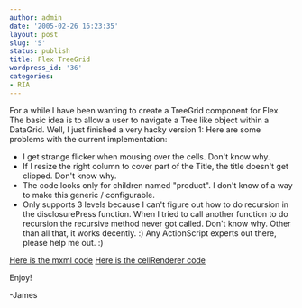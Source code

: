 ```yaml
---
author: admin
date: '2005-02-26 16:23:35'
layout: post
slug: '5'
status: publish
title: Flex TreeGrid
wordpress_id: '36'
categories:
- RIA
---
```


For a while I have been wanting to create a TreeGrid component for Flex. The
basic idea is to allow a user to navigate a Tree like object within a
DataGrid. Well, I just finished a very hacky version 1: Here are some problems
with the current implementation:

  * I get strange flicker when mousing over the cells. Don't know why.
  * If I resize the right column to cover part of the Title, the title doesn't get clipped. Don't know why.
  * The code looks only for children named "product". I don't know of a way to make this generic / configurable.
  * Only supports 3 levels because I can't figure out how to do recursion in the disclosurePress function. When I tried to call another function to do recursion the recursive method never got called. Don't know why.
Other than all that, it works decently. :) Any ActionScript experts out there,
please help me out. :)

[Here is the mxml code](http://www.cayambe.com/TreeGrid/TreeGrid.mxml) [Here
is the cellRenderer
code](http://www.cayambe.com/TreeGrid/TreeGridCellRenderer.as)

Enjoy!

-James

